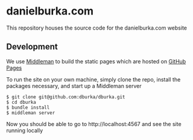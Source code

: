 # danielburka.com

This repository houses the source code for the danielburka.com website

## Development

We use [Middleman](https://middlemanapp.com/) to build the static pages which are hosted on [GitHub Pages](https://pages.github.com/)

To run the site on your own machine, simply clone the repo, install the packages necessary, and start up a Middleman server

```
$ git clone git@github.com:dburka/dburka.git
$ cd dburka
$ bundle install
$ middleman server
```

Now you should be able to go to http://localhost:4567 and see the site running locally